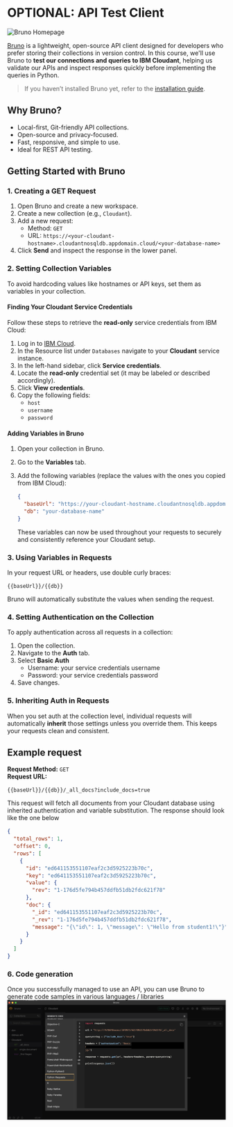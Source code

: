 # OPTIONAL: API Test Client

![Bruno Homepage](https://www.usebruno.com/_next/image?url=%2Fbruno_app%2Fbruno-homepage.png&w=1080&q=75)

[Bruno](https://www.usebruno.com/) is a lightweight, open-source API client designed for developers who prefer storing their collections in version control. In this course, we'll use Bruno to **test our connections and queries to IBM Cloudant**, helping us validate our APIs and inspect responses quickly before implementing the queries in Python.

> If you haven’t installed Bruno yet, refer to the [installation guide](./1_pre-requisites.md#4-bruno-api-test-client).

## Why Bruno?

- Local-first, Git-friendly API collections.
- Open-source and privacy-focused.
- Fast, responsive, and simple to use.
- Ideal for REST API testing.

## Getting Started with Bruno

### 1. Creating a GET Request

1. Open Bruno and create a new workspace.
2. Create a new collection (e.g., `Cloudant`).
3. Add a new request:
   - Method: `GET`
   - URL: `https://<your-cloudant-hostname>.cloudantnosqldb.appdomain.cloud/<your-database-name>`
4. Click **Send** and inspect the response in the lower panel.

### 2. Setting Collection Variables

To avoid hardcoding values like hostnames or API keys, set them as variables in your collection.

#### Finding Your Cloudant Service Credentials

Follow these steps to retrieve the **read-only** service credentials from IBM Cloud:

1. Log in to [IBM Cloud](https://cloud.ibm.com/).
2. In the Resource list under `Databases` navigate to your **Cloudant** service instance.
3. In the left-hand sidebar, click **Service credentials**.
4. Locate the **read-only** credential set (it may be labeled or described accordingly).
5. Click **View credentials**.
6. Copy the following fields:
   - `host`
   - `username`
   - `password`

#### Adding Variables in Bruno

1. Open your collection in Bruno.
2. Go to the **Variables** tab.
3. Add the following variables (replace the values with the ones you copied from IBM Cloud):

   ```json
   {
     "baseUrl": "https://your-cloudant-hostname.cloudantnosqldb.appdomain.cloud",
     "db": "your-database-name"
   }
   ```

   These variables can now be used throughout your requests to securely and consistently reference your Cloudant setup.

### 3. Using Variables in Requests

In your request URL or headers, use double curly braces:

```
{{baseUrl}}/{{db}}
```

Bruno will automatically substitute the values when sending the request.

### 4. Setting Authentication on the Collection

To apply authentication across all requests in a collection:

1. Open the collection.
2. Navigate to the **Auth** tab.
3. Select **Basic Auth**
   - Username: your service credentials username
   - Password: your service credentials password
4. Save changes.

### 5. Inheriting Auth in Requests

When you set auth at the collection level, individual requests will automatically **inherit** those settings unless you override them. This keeps your requests clean and consistent.

## Example request

**Request Method:** `GET`  
**Request URL:**

```
{{baseUrl}}/{{db}}/_all_docs?include_docs=true
```

This request will fetch all documents from your Cloudant database using inherited authentication and variable substitution. The response should look like the one below

```json
{
  "total_rows": 1,
  "offset": 0,
  "rows": [
    {
      "id": "ed641153551107eaf2c3d5925223b70c",
      "key": "ed641153551107eaf2c3d5925223b70c",
      "value": {
        "rev": "1-176d5fe794b457ddfb51db2fdc621f78"
      },
      "doc": {
        "_id": "ed641153551107eaf2c3d5925223b70c",
        "_rev": "1-176d5fe794b457ddfb51db2fdc621f78",
        "message": "{\"id\": 1, \"message\": \"Hello from student1!\"}"
      }
    }
  ]
}
```

### 6. Code generation

Once you successfully managed to use an API, you can use Bruno to generate code samples in various languages / libraries
![bruno_code_genretaion](./files/bruno_code_generation.png)
